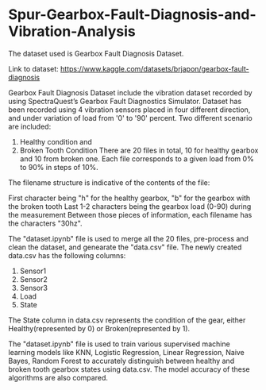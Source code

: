 # Spur-Gearbox-Fault-Diagnosis-and-Vibration-Analysis

The dataset used is Gearbox Fault Diagnosis Dataset.

Link to dataset: https://www.kaggle.com/datasets/brjapon/gearbox-fault-diagnosis

Gearbox Fault Diagnosis Dataset include the vibration dataset recorded by using SpectraQuest’s Gearbox Fault Diagnostics Simulator.
Dataset has been recorded using 4 vibration sensors placed in four different direction, and under variation of load from '0' to '90' percent. Two different scenario are included:
1) Healthy condition and
2) Broken Tooth Condition
There are 20 files in total, 10 for healthy gearbox and 10 from broken one. Each file corresponds to a given load from 0% to 90% in steps of 10%.

The filename structure is indicative of the contents of the file:

First character being "h" for the healthy gearbox, "b" for the gearbox with the broken tooth
Last 1-2 characters being the gearbox load (0-90) during the measurement
Between those pieces of information, each filename has the characters "30hz".

The "dataset.ipynb" file is used to merge all the 20 files, pre-process and clean the dataset, and genearate the "data.csv" file.
The newly created data.csv has the following columns:
1) Sensor1
2) Sensor2
3) Sensor3
4) Load
5) State

The State column in data.csv represents the condition of the gear, either Healthy(represented by 0) or Broken(represented by 1).

The "dataset.ipynb" file is used to train various supervised machine learning models like KNN, Logistic Regression, Linear Regression, Naive Bayes, Random Forest to accurately distinguish between healthy and broken tooth gearbox states using data.csv. The model accuracy of these algorithms are also compared.
